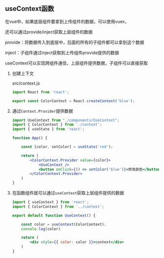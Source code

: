 ## useContext函数

在vue中，如果底层组件要拿到上传组件的数据，可以使用vuex，

还可以通过provide/inject获取上层组件的数据

provide：将数据传入到底层中，后面的所有的子组件都可以拿到这个数据

inject：子组件通过inject获取到上传组件provide提供的数据



useContext可以实现跨组件通信，上层组件提供数据，子组件可以直接获取

1. 创建上下文

   src/context.js

   ```js
   import React from 'react';
   
   export const ColorContext = React.createContext('blue');
   ```

2. 通过`Context.Provider`提供数据

   ```jsx
   import UseContext from "./components/UseContext";
   import { ColorContext } from './context';
   import { useState } from 'react';
   
   function App() {
   
       const [color, setColor] = useState('red');
   
       return (
           <ColorContext.Provider value={color}>
               <UseContext />
               <button onClick={() => setColor('blue')}>修改颜色</button>
           </ColorContext.Provider>
       )
   }
   ```

3. 在函数组件就可以通过`useContext`获取上层组件提供的数据

   ```jsx
   import { useContext } from 'react';
   import { ColorContext } from '../context';
   
   export default function UseContext() {
   
       const color = useContext(ColorContext);
       console.log(color)
   
       return (
           <div style={{ color: color }}>context</div>
       )
   }
   ```

   